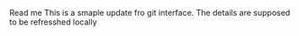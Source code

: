 Read me 
This is a smaple update fro git interface.
The details are supposed to be refresshed locally
